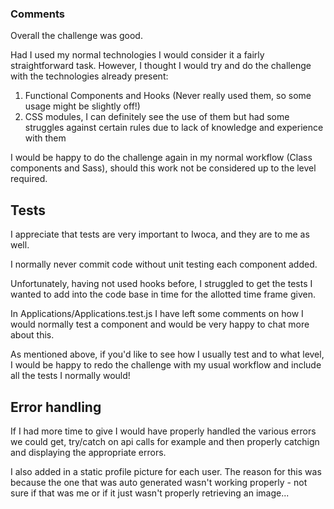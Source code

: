 ### Comments

Overall the challenge was good. 

Had I used my normal technologies I would consider it a fairly straightforward task. However, I thought I would try and do the challenge with the technologies already present:

1. Functional Components and Hooks (Never really used them, so some usage might be slightly off!)
2. CSS modules, I can definitely see the use of them but had some struggles against certain rules due to lack of knowledge and experience with them

I would be happy to do the challenge again in my normal workflow (Class components and Sass), should this work not be considered up to the level required.

## Tests

I appreciate that tests are very important to Iwoca, and they are to me as well. 

I normally never commit code without unit testing each component added.

Unfortunately, having not used hooks before, I struggled to get the tests I wanted to add into the code base in time for the allotted time frame given.

In Applications/Applications.test.js I have left some comments on how I would normally test a component and would be very happy to chat more about this.

As mentioned above, if you'd like to see how I usually test and to what level, I would be happy to redo the challenge with my usual workflow and include all the tests I normally would!

## Error handling

If I had more time to give I would have properly handled the various errors we could get, try/catch on api calls for example and then properly catchign and displaying the appropriate errors.

I also added in a static profile picture for each user. The reason for this was because the one that was auto generated wasn't working properly - not sure if that was me or if it just wasn't properly retrieving an image...
